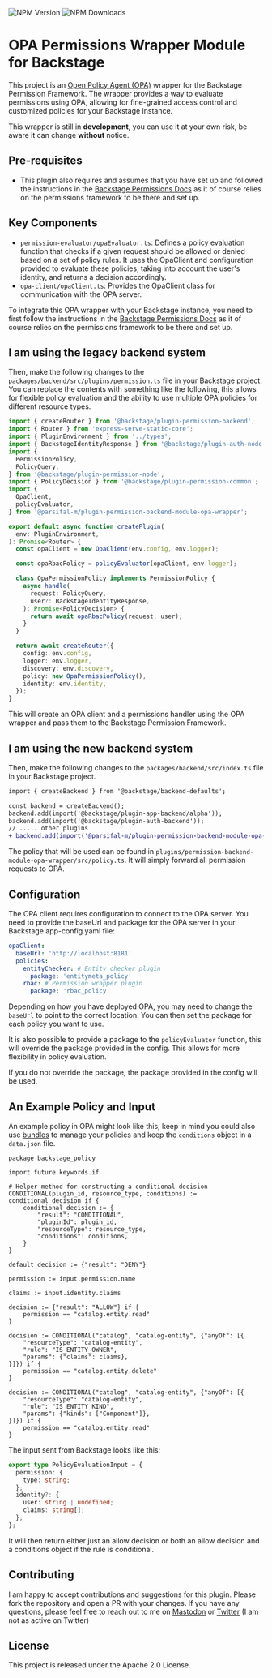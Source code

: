 ![NPM Version](https://img.shields.io/npm/v/%40parsifal-m%2Fplugin-permission-backend-module-opa-wrapper) ![NPM Downloads](https://img.shields.io/npm/dw/%40parsifal-m%2Fplugin-permission-backend-module-opa-wrapper)

# OPA Permissions Wrapper Module for Backstage

This project is an [Open Policy Agent (OPA)](https://github.com/open-policy-agent/opa) wrapper for the Backstage Permission Framework. The wrapper provides a way to evaluate permissions using OPA, allowing for fine-grained access control and customized policies for your Backstage instance.

This wrapper is still in **development**, you can use it at your own risk, be aware it can change **without** notice.

## Pre-requisites

- This plugin also requires and assumes that you have set up and followed the instructions in the [Backstage Permissions Docs](https://backstage.io/docs/permissions/overview) as it of course relies on the permissions framework to be there and set up.

## Key Components

- `permission-evaluator/opaEvaluator.ts`: Defines a policy evaluation function that checks if a given request should be allowed or denied based on a set of policy rules. It uses the OpaClient and configuration provided to evaluate these policies, taking into account the user's identity, and returns a decision accordingly.
- `opa-client/opaClient.ts`: Provides the OpaClient class for communication with the OPA server.

To integrate this OPA wrapper with your Backstage instance, you need to first follow the instructions in the [Backstage Permissions Docs](https://backstage.io/docs/permissions/overview) as it of course relies on the permissions framework to be there and set up.

## I am using the legacy backend system

Then, make the following changes to the `packages/backend/src/plugins/permission.ts` file in your Backstage project. You can replace the contents with something like the following, this allows for flexible policy evaluation and the ability to use multiple OPA policies for different resource types.

```typescript
import { createRouter } from '@backstage/plugin-permission-backend';
import { Router } from 'express-serve-static-core';
import { PluginEnvironment } from '../types';
import { BackstageIdentityResponse } from '@backstage/plugin-auth-node';
import {
  PermissionPolicy,
  PolicyQuery,
} from '@backstage/plugin-permission-node';
import { PolicyDecision } from '@backstage/plugin-permission-common';
import {
  OpaClient,
  policyEvaluator,
} from '@parsifal-m/plugin-permission-backend-module-opa-wrapper';

export default async function createPlugin(
  env: PluginEnvironment,
): Promise<Router> {
  const opaClient = new OpaClient(env.config, env.logger);

  const opaRbacPolicy = policyEvaluator(opaClient, env.logger);

  class OpaPermissionPolicy implements PermissionPolicy {
    async handle(
      request: PolicyQuery,
      user?: BackstageIdentityResponse,
    ): Promise<PolicyDecision> {
      return await opaRbacPolicy(request, user);
    }
  }

  return await createRouter({
    config: env.config,
    logger: env.logger,
    discovery: env.discovery,
    policy: new OpaPermissionPolicy(),
    identity: env.identity,
  });
}
```

This will create an OPA client and a permissions handler using the OPA wrapper and pass them to the Backstage Permission Framework.

## I am using the new backend system

Then, make the following changes to the `packages/backend/src/index.ts` file in your Backstage project.

```diff
import { createBackend } from '@backstage/backend-defaults';

const backend = createBackend();
backend.add(import('@backstage/plugin-app-backend/alpha'));
backend.add(import('@backstage/plugin-auth-backend'));
// ..... other plugins
+ backend.add(import('@parsifal-m/plugin-permission-backend-module-opa-wrapper'));
```

The policy that will be used can be found in `plugins/permission-backend-module-opa-wrapper/src/policy.ts`. It will simply forward all permission requests to OPA.

## Configuration

The OPA client requires configuration to connect to the OPA server. You need to provide the baseUrl and package for the OPA server in your Backstage app-config.yaml file:

```yaml
opaClient:
  baseUrl: 'http://localhost:8181'
  policies:
    entityChecker: # Entity checker plugin
      package: 'entitymeta_policy'
    rbac: # Permission wrapper plugin
      package: 'rbac_policy'
```

Depending on how you have deployed OPA, you may need to change the `baseUrl` to point to the correct location. You can then set the package for each policy you want to use.

It is also possible to provide a package to the `policyEvaluator` function, this will override the package provided in the config. This allows for more flexibility in policy evaluation.

If you do not override the package, the package provided in the config will be used.

## An Example Policy and Input

An example policy in OPA might look like this, keep in mind you could also use [bundles](https://www.openpolicyagent.org/docs/latest/management-bundles/) to manage your policies and keep the `conditions` object in a `data.json` file.

```rego
package backstage_policy

import future.keywords.if

# Helper method for constructing a conditional decision
CONDITIONAL(plugin_id, resource_type, conditions) := conditional_decision if {
	conditional_decision := {
		"result": "CONDITIONAL",
		"pluginId": plugin_id,
		"resourceType": resource_type,
		"conditions": conditions,
	}
}

default decision := {"result": "DENY"}

permission := input.permission.name

claims := input.identity.claims

decision := {"result": "ALLOW"} if {
	permission == "catalog.entity.read"
}

decision := CONDITIONAL("catalog", "catalog-entity", {"anyOf": [{
	"resourceType": "catalog-entity",
	"rule": "IS_ENTITY_OWNER",
	"params": {"claims": claims},
}]}) if {
	permission == "catalog.entity.delete"
}

decision := CONDITIONAL("catalog", "catalog-entity", {"anyOf": [{
	"resourceType": "catalog-entity",
	"rule": "IS_ENTITY_KIND",
	"params": {"kinds": ["Component"]},
}]}) if {
	permission == "catalog.entity.read"
}
```

The input sent from Backstage looks like this:

```typescript
export type PolicyEvaluationInput = {
  permission: {
    type: string;
  };
  identity?: {
    user: string | undefined;
    claims: string[];
  };
};
```

It will then return either just an allow decision or both an allow decision and a conditions object if the rule is conditional.

## Contributing

I am happy to accept contributions and suggestions for this plugin. Please fork the repository and open a PR with your changes. If you have any questions, please feel free to reach out to me on [Mastodon](https://hachyderm.io/@parcifal) or [Twitter](https://twitter.com/_PeterM_) (I am not as active on Twitter)

## License

This project is released under the Apache 2.0 License.
